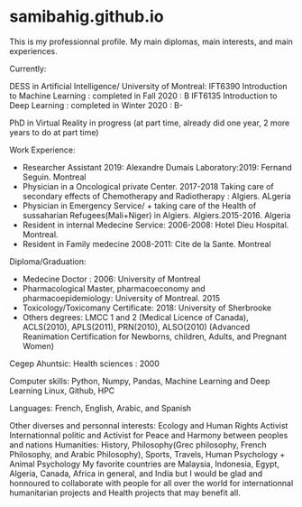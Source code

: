 # samibahig.github.io
This is my professionnal profile.  My main diplomas, main interests, and main experiences.

Currently:

DESS in Artificial Intelligence/ University of Montreal: 
    IFT6390 Introduction to Machine Learning : completed in Fall 2020  : B
    IFT6135 Introduction to Deep Learning : completed in Winter 2020 : B-

PhD in Virtual Reality in progress (at part time, already did one year, 2 more years to do at part time)


Work Experience: 
- Researcher Assistant 2019: Alexandre Dumais Laboratory:2019: Fernand Seguin. Montreal
- Physician in a Oncological private Center. 2017-2018 Taking care of secondary effects of Chemotherapy and Radiotherapy : Algiers. ALgeria   
- Physician in Emergency Service/ + taking care of the Health of sussaharian Refugees(Mali+Niger) in Algiers.   Algiers.2015-2016. Algeria
- Resident in internal Medecine Service: 2006-2008: Hotel Dieu Hospital. Montreal.
- Resident in Family medecine 2008-2011: Cite de la Sante. Montreal
   
Diploma/Graduation: 
- Medecine Doctor : 2006: University of Montreal
- Pharmacological Master, pharmacoeconomy and pharmacoepidemiology: University of Montreal. 2015
- Toxicology/Toxicomany Certificate: 2018: University of Sherbrooke
- Others degrees: LMCC 1 and 2 (Medical Licence of Canada),  ACLS(2010), APLS(2011), PRN(2010), ALSO(2010)  (Advanced Reanimation Certification for Newborns, children, Adults, and Pregnant Women)  
    
Cegep Ahuntsic: Health sciences : 2000


Computer skills: 
Python, Numpy, Pandas, 
Machine Learning and Deep Learning
Linux, Github, HPC

Languages: French, English, Arabic, and Spanish

Other diverses and personnal interests: 
Ecology and Human Rights Activist 
Internationnal politic and Activist for Peace and Harmony between peoples and nations
Humanities: History, Philosophy(Grec philosophy, French Philosophy, and Arabic Philosophy), Sports, Travels, Human Psychology + Animal Psychology 
My favorite countries are Malaysia, Indonesia, Egypt, Algeria, Canada, Africa in general, and India but I would be glad and honnoured 
to collaborate with people for all over the world for internationnal humanitarian projects and Health projects that may benefit all.
